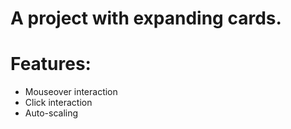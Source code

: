 # A project with expanding cards.
# Features:
- Mouseover interaction
- Click interaction
- Auto-scaling
